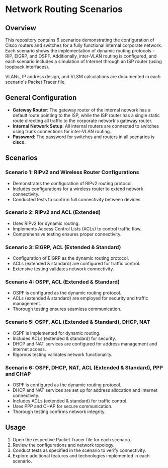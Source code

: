 # Network Routing Scenarios

## Overview
This repository contains 6 scenarios demonstrating the configuration of Cisco routers and switches for a fully functional internal corporate network. Each scenario shows the implementation of dynamic routing protocols - RIP, EIGRP, and OSPF. Additionally, inter-VLAN routing is configured, and each scenario includes a simulation of Internet through an ISP router (using loopback interfaces).

VLANs, IP address design, and VLSM calculations are documented in each scenario's Packet Tracer file.


## General Configuration
- **Gateway Router**: The gateway router of the internal network has a default route pointing to the ISP, while the ISP router has a single static route directing all traffic to the corporate network's gateway router.
- **Internal Network Setup**: All internal routers are connected to switches using trunk connections for inter-VLAN routing.
- **Password**: The password for switches and routers in all scenarios is **cisco**.

## Scenarios

### Scenario 1: RIPv2 and Wireless Router Configurations
- Demonstrates the configuration of RIPv2 routing protocol.
- Includes configurations for a wireless router to extend network connectivity.
- Conducted tests to confirm full connectivity between devices.

### Scenario 2: RIPv2 and ACL (Extended)
- Uses RIPv2 for dynamic routing.
- Implements Access Control Lists (ACLs) to control traffic flow.
- Comprehensive testing ensures proper connectivity.

### Scenario 3: EIGRP, ACL (Extended & Standard)
- Configuration of EIGRP as the dynamic routing protocol.
- ACLs (extended & standard) are configured for traffic control.
- Extensive testing validates network connectivity.

### Scenario 4: OSPF, ACL (Extended & Standard)
- OSPF is configured as the dynamic routing protocol.
- ACLs (extended & standard) are employed for security and traffic management.
- Thorough testing ensures seamless communication.

### Scenario 5: OSPF, ACL (Extended & Standard), DHCP, NAT
- OSPF is implemented for dynamic routing.
- Includes ACLs (extended & standard) for security.
- DHCP and NAT services are configured for address management and internet access.
- Rigorous testing validates network functionality.

### Scenario 6: OSPF, DHCP, NAT, ACL (Extended & Standard), PPP and CHAP
- OSPF is configured as the dynamic routing protocol.
- DHCP and NAT services are set up for address allocation and internet connectivity.
- Includes ACLs (extended & standard) for traffic control.
- Uses PPP and CHAP for secure communication.
- Thorough testing confirms network integrity.

## Usage
1. Open the respective Packet Tracer file for each scenario.
2. Review the configurations and network topology.
3. Conduct tests as specified in the scenario to verify connectivity.
4. Explore additional features and technologies implemented in each scenario.

